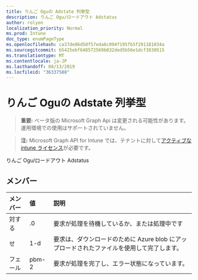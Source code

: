 ```yaml
---
title: りんご Oguの Adstate 列挙型
description: りんご Ogu/ロードアウト Adstatus
author: rolyon
localization_priority: Normal
ms.prod: Intune
doc_type: enumPageType
ms.openlocfilehash: ca37de06d50f57eda6c094f195fb5f291181034a
ms.sourcegitcommit: b5425ebf648572569b032ded5b56e1dcf3830515
ms.translationtype: MT
ms.contentlocale: ja-JP
ms.lasthandoff: 08/13/2019
ms.locfileid: "36337588"
---
```

# <a name="apploguploadstate-enum-type"></a>りんご Oguの Adstate 列挙型

> **重要:** ベータ版の Microsoft Graph Api は変更される可能性があります。運用環境での使用はサポートされていません。

> **注:** Microsoft Graph API for Intune では、テナントに対して[アクティブな intune ライセンス](https://go.microsoft.com/fwlink/?linkid=839381)が必要です。

りんご Ogu/ロードアウト Adstatus

## <a name="members"></a>メンバー
|メンバー|値|説明|
|:---|:---|:---|
|対する|.0|要求が処理を待機しているか、または処理中です|
|せ|1-d|要求は、ダウンロードのために Azure blob にアップロードされたファイルを使用して完了します。|
|フェール|pbm-2|要求が処理を完了し、エラー状態になっています。|



